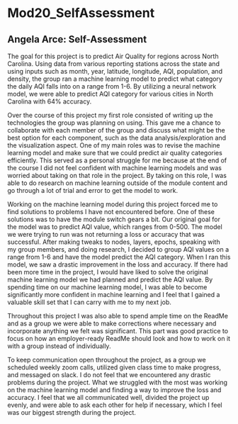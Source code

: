 # Mod20_SelfAssessment
## Angela Arce: Self-Assessment

  The goal for this project is to predict Air Quality for regions across North Carolina. Using data from various reporting stations across the state and using inputs such as month, year, latitude, longitude, AQI, population, and density, the group ran a machine learning model to predict what category the daily AQI falls into on a range from 1-6. By utilizing a neural network model, we were able to predict AQI category for various cities in North Carolina with 64% accuracy. 
  
  Over the course of this project my first role consisted of writing up the technologies the group was planning on using. This gave me a chance to collaborate with each member of the group and discuss what might be the best option for each component, such as the data analysis/exploration and the visualization aspect. One of my main roles was to revise the machine learning model and make sure that we could predict air quality categories efficiently. This served as a personal struggle for me because at the end of the course I did not feel confident with machine learning models and was worried about taking on that role in the project. By taking on this role, I was able to do research on machine learning outside of the module content and go through a lot of trial and error to get the model to work. 
  
  Working on the machine learning model during this project forced me to find solutions to problems I have not encountered before. One of these solutions was to have the module switch gears a bit. Our original goal for the model was to predict AQI value, which ranges from 0-500. The model we were trying to run was not returning a loss or accuracy that was successful. After making tweaks to nodes, layers, epochs, speaking with my group members, and doing research, I decided to group AQI values on a range from 1-6 and have the model predict the AQI category. When I ran this model, we saw a drastic improvement in the loss and accuracy. If there had been more time in the project, I would have liked to solve the original machine learning model we had planned and predict the AQI value. By spending time on our machine learning model, I was able to become significantly more confident in machine learning and I feel that I gained a valuable skill set that I can carry with me to my next job. 
  
  Throughout this project I was also able to spend ample time on the ReadMe and as a group we were able to make corrections where necessary and incorporate anything we felt was significant. This part was good practice to focus on how an employer-ready ReadMe should look and how to work on it with a group instead of individually. 
  
  To keep communication open throughout the project, as a group we scheduled weekly zoom calls, utilized given class time to make progress, and messaged on slack. I do not feel that we encountered any drastic problems during the project. What we struggled with the most was working on the machine learning model and finding a way to improve the loss and accuracy. I feel that we all communicated well, divided the project up evenly, and were able to ask each other for help if necessary, which I feel was our biggest strength during the project. 

